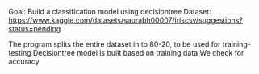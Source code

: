 Goal: Build a classification model using decisiontree
Dataset: https://www.kaggle.com/datasets/saurabh00007/iriscsv/suggestions?status=pending

The program splits the entire dataset in to 80-20, to be used for training-testing
Decisiontree model is built based on training data
We check for accuracy